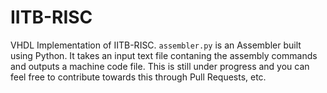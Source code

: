 # IITB-RISC
VHDL Implementation of IITB-RISC.
```assembler.py``` is an Assembler built using Python. It takes an input text file contaning the assembly commands and outputs a machine code file. This is still under progress and you can feel free to contribute towards this through Pull Requests, etc.
